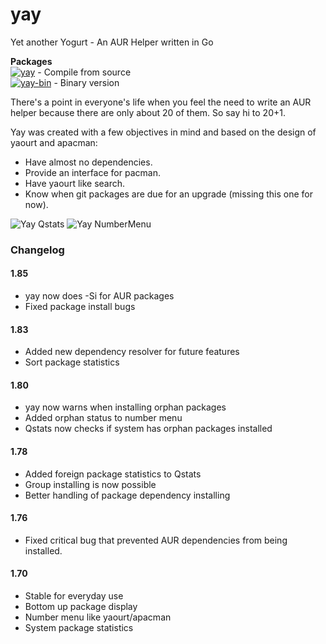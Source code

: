 # yay
Yet another Yogurt - An AUR Helper written in Go

**Packages**  
[![yay](https://img.shields.io/aur/version/yay.svg?label=yay)](https://aur.archlinux.org/packages/yay/) - Compile from source  
[![yay-bin](https://img.shields.io/aur/version/yay-bin.svg?label=yay-bin)](https://aur.archlinux.org/packages/yay-bin/) - Binary version

There's a point in everyone's life when you feel the need to write an AUR helper because there are only about 20 of them.
So say hi to 20+1.

Yay was created with a few objectives in mind and based on the design of yaourt and apacman:

- Have almost no dependencies. 
- Provide an interface for pacman. 
- Have yaourt like search.
- Know when git packages are due for an upgrade (missing this one for now).

![Yay Qstats](http://jguer.github.io/yay/yay2.png "yay -Qstats")
![Yay NumberMenu](http://jguer.github.io/yay/yay3.png "yay gtk-theme")


### Changelog
#### 1.85
- yay now does -Si for AUR packages
- Fixed package install bugs

#### 1.83
- Added new dependency resolver for future features
- Sort package statistics

#### 1.80
- yay now warns when installing orphan packages
- Added orphan status to number menu
- Qstats now checks if system has orphan packages installed

#### 1.78
- Added foreign package statistics to Qstats
- Group installing is now possible
- Better handling of package dependency installing

#### 1.76
- Fixed critical bug that prevented AUR dependencies from being installed.

#### 1.70
- Stable for everyday use
- Bottom up package display
- Number menu like yaourt/apacman
- System package statistics

